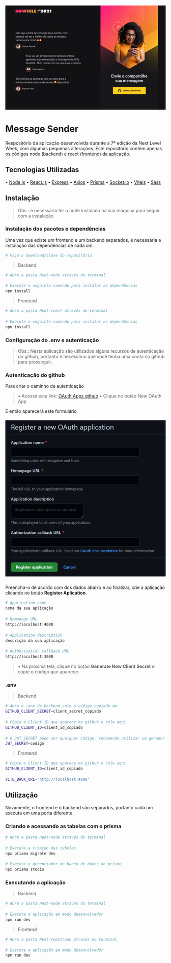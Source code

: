 <h3 align="center">
    <img alt="NextLevelWeek" title="#NextLevelWeek" src="./thumbs/model.png" />
</h3>

# Message Sender

Respositório da aplicação desenvolvida durante a 7ª edição da Next Level Week, com algumas pequenas alterações.
Este repositório contém apenas os códigos node (backend) e react (frontend) da aplicação.

## Tecnologias Utilizadas

• [Node.js](https://nodejs.org/)
• [React.js](https://reactjs.org/)
• [Express](https://vitejs.dev/)
• [Axios](https://axios-http.com/)
• [Prisma](https://prisma.io/)
• [Socket.io](https://socket.io/)
• [Vitejs](https://vitejs.dev/)
• [Sass](https://sass-lang.com/)

## Instalação

> Obs.: é necessário ter o node instalado na sua máquina para seguir com a instalação

### Instalação dos pacotes e dependências

Uma vez que existe um frontend e um backend separados, é necessária a instalação das dependências de cada um.

```bash
# Faça o download/clone do repositório
```

> Backend

```bash
# Abra a pasta Heat-node através do terminal

# Execute o seguinte comando para instalar as dependências
npm install
```

> Frontend

```bash
# Abra a pasta Heat-react através do terminal

# Execute o seguinte comando para instalar as dependências
npm install
```

### Configuração do .env e autenticação

> Obs.: Nesta aplicação são utilizados alguns recursos de autenticação do github, portanto é necessário que você tenha uma conta no github para prosseguir.

### Autenticação do github

Para criar o caminho de autenticação

> • Acesse este link: [OAuth Apps github](https://github.com/settings/developers)
> • Clique no botão New OAuth App

E então aparecerá este formulário

<h5 align="center">
    <img alt="NextLevelWeek" title="#NextLevelWeek" src="./thumbs/new_app.png" />
</h5>

Preencha-o de acordo com dos dados abaixo e ao finalizar, crie a aplicação clicando no botão <strong>Register Aplication</strong>.

```bash
# Application name
nome da sua aplicação

# Homepage URL 
http://localhost:4000

# Application description
descrição da sua aplicação

# Authorization callback URL
http://localhost:3000

```

> • Na próxima tela, clique no botão <strong>Generate New Client Secret</strong> e copie o código que aparecer.

### .env

> Backend

```bash
# Abra o .env do backend cole o código copiado em
GITHUB_CLIENT_SECRET=client_secret_copiado

# Copie o Client ID que aparece no github e cole aqui
GITHUB_CLIENT_ID=client_id_copiado

# O JWT_SECRET pode ser qualquer código, recomendo utilizar um gerador de hash MD5
JWT_SECRET=codigo
```

> Frontend

```bash
# Copie o Client ID que aparece no github e cole aqui
GITHUB_CLIENT_ID=client_id_copiado

VITE_BACK_URL="http://localhost:4000"
```


## Utilização

Novamente, o frontend e o backend são separados, portanto cada um executa em uma porta diferente.

### Criando e acessando as tabelas com o prisma

```bash
# Abra a pasta Heat-node através do terminal

# Execute a criação das tabelas
npx prisma migrate dev

# Execute o gerenciador de banco de dados do prisma
npx prisma studio
```

### Executando a aplicação

> Backend

```bash
# Abra a pasta Heat-node através do terminal

# Execute a aplicação em modo desenvolvedor
npm run dev
```

> Frontend

```bash
# Abra a pasta Heat-react/web através do terminal

# Execute a aplicação em modo desenvolvedor
npm run dev
```
